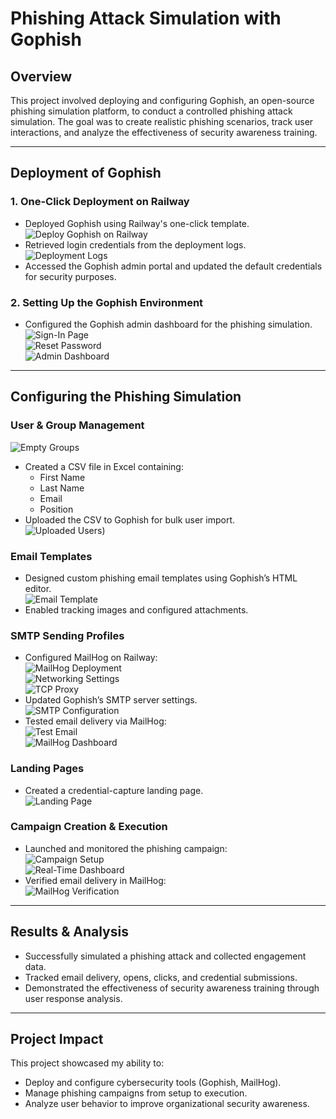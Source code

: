 # Phishing Attack Simulation with Gophish  

## Overview  
This project involved deploying and configuring Gophish, an open-source phishing simulation platform, to conduct a controlled phishing attack simulation. The goal was to create realistic phishing scenarios, track user interactions, and analyze the effectiveness of security awareness training.  

---

## Deployment of Gophish  

### 1. One-Click Deployment on Railway  
- Deployed Gophish using Railway's one-click template.  
  ![Deploy Gophish on Railway](https://alphasec.io/content/images/size/w1000/2025/02/Gophish-Railway-template.png)  
- Retrieved login credentials from the deployment logs.  
  ![Deployment Logs](https://cdn.discordapp.com/attachments/837282801392943155/1347727415140552714/image.png?ex=67cce077&is=67cb8ef7&hm=e46b43ee788d1197f142bd238842bd663335247b7d40b9ef2030790af1c8e293&)  
- Accessed the Gophish admin portal and updated the default credentials for security purposes.  

### 2. Setting Up the Gophish Environment  
- Configured the Gophish admin dashboard for the phishing simulation.  
  ![Sign-In Page](https://alphasec.io/content/images/size/w1000/2023/01/Gophish-login.png)  
  ![Reset Password](https://cdn.discordapp.com/attachments/837282801392943155/1347728091216220270/image.png?ex=67cce118&is=67cb8f98&hm=a719f3091bce2297038aed418f269aeca711cbf746f2812914a16ead1c8f3e2f&)  
  ![Admin Dashboard](https://alphasec.io/content/images/size/w1000/2023/01/Gophish-dashboard.png)  

---

## Configuring the Phishing Simulation  

### User & Group Management  
![Empty Groups](https://cdn.discordapp.com/attachments/837282801392943155/1347728866952740884/image.png?ex=67cce1d1&is=67cb9051&hm=342de85d3cc5bd6a5d39b924615080dfeed88c534a2ce8433c4aac0f77a20570&)  
- Created a CSV file in Excel containing:  
  - First Name  
  - Last Name  
  - Email  
  - Position  
- Uploaded the CSV to Gophish for bulk user import.  
  ![Uploaded Users](https://cdn.discordapp.com/attachments/837282801392943155/1347728896300421160/image.png?ex=67cce1d8&is=67cb9058&hm=c80467b4f7791737666e7d3b9674b9d818874e9badef24a131bc454cd87e3e0a&))  

### Email Templates  
- Designed custom phishing email templates using Gophish’s HTML editor.  
  ![Email Template](https://cdn.discordapp.com/attachments/837282801392943155/1347728934363725876/image.png?ex=67cce1e1&is=67cb9061&hm=72786cd02da55bfeb096823d0f7dc058d111993d22ed4dd9495b65a800f81f0f&)  
- Enabled tracking images and configured attachments.  

### SMTP Sending Profiles  
- Configured MailHog on Railway:  
  ![MailHog Deployment](https://cdn.discordapp.com/attachments/837282801392943155/1347729170800578590/image.png?ex=67cce219&is=67cb9099&hm=5f92dc6c10223004275cb055d8e2302b0dd5fb00ef3b070be768b14c035dae00&)  
  ![Networking Settings](https://cdn.discordapp.com/attachments/837282801392943155/1347729231924301844/image.png?ex=67cce228&is=67cb90a8&hm=d0e88b75901626d6c00788a86f9d382896df1a735bdc0213e5b49ee1007e6580&)  
  ![TCP Proxy](https://cdn.discordapp.com/attachments/837282801392943155/1347729256763101254/image.png?ex=67cce22e&is=67cb90ae&hm=d0a22445d2ff7e7488307eaf232ca45b566dd72416195ff546bbd61a60164902&)  
- Updated Gophish’s SMTP server settings.  
  ![SMTP Configuration](https://cdn.discordapp.com/attachments/837282801392943155/1347729328846274711/image.png?ex=67cce23f&is=67cb90bf&hm=c151fc92aa817eccae66c9001e0fb11331c7e36332964e6193ca69cee72bf939&)  
- Tested email delivery via MailHog:  
  ![Test Email](https://cdn.discordapp.com/attachments/837282801392943155/1347729366548877332/image.png?ex=67cce248&is=67cb90c8&hm=67127ec461d1d55cc6176d68948ff262d8d9ee32864faa4ff60a737e9cde5a9d&)  
  ![MailHog Dashboard](https://cdn.discordapp.com/attachments/837282801392943155/1347729389076611112/image.png?ex=67cce24d&is=67cb90cd&hm=02892cc8a3d7ca2416db893a66c20f118a73041617c837cac24e2d01fbb71418&)  

### Landing Pages  
- Created a credential-capture landing page.  
  ![Landing Page](https://cdn.discordapp.com/attachments/837282801392943155/1347729434031030365/image.png?ex=67cce258&is=67cb90d8&hm=fcee541b5333eec82803a92bc124d1713a10b7ddb03b772f716fe690fdf11bec&)  

### Campaign Creation & Execution  
- Launched and monitored the phishing campaign:  
  ![Campaign Setup](https://cdn.discordapp.com/attachments/837282801392943155/1347729513072820386/image.png?ex=67cce26b&is=67cb90eb&hm=b7667d9b764b3a9f5b038bc8fe4f06eac4339e81e7e4882e4c91d4338a777f77&)  
  ![Real-Time Dashboard](https://cdn.discordapp.com/attachments/837282801392943155/1347729535726256219/image.png?ex=67cce270&is=67cb90f0&hm=6d438897ae1111bbdf0607895bd0c3467f90b87151ed729fcad0a3b1b909afd7&)  
- Verified email delivery in MailHog:  
  ![MailHog Verification](https://cdn.discordapp.com/attachments/837282801392943155/1347729562850562058/image.png?ex=67cce277&is=67cb90f7&hm=b04ba2f1d5fc4293d02469c7687a13db2ec0f04fac104dacd189a3b56a6a06d9&)  

---

## Results & Analysis  
- Successfully simulated a phishing attack and collected engagement data.  
- Tracked email delivery, opens, clicks, and credential submissions.  
- Demonstrated the effectiveness of security awareness training through user response analysis.  

---

## Project Impact  
This project showcased my ability to:  
- Deploy and configure cybersecurity tools (Gophish, MailHog).  
- Manage phishing campaigns from setup to execution.  
- Analyze user behavior to improve organizational security awareness.  
